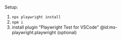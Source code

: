 Setup:
1. `npx playwright install`
2. `npm i`
3. install plugin "Playwright Test for VSCode" @id:ms-playwright.playwright (optional)